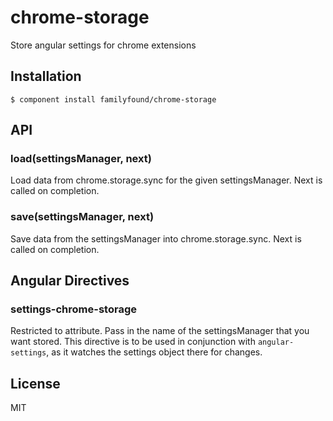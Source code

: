
# chrome-storage

  Store angular settings for chrome extensions

## Installation

    $ component install familyfound/chrome-storage

## API

### load(settingsManager, next)

Load data from chrome.storage.sync for the given settingsManager. Next
is called on completion.

### save(settingsManager, next)

Save data from the settingsManager into chrome.storage.sync. Next is called
on completion.

## Angular Directives

### settings-chrome-storage

Restricted to attribute. Pass in the name of the settingsManager that
you want stored. This directive is to be used in conjunction with
`angular-settings`, as it watches the settings object there for
changes.

## License

  MIT
